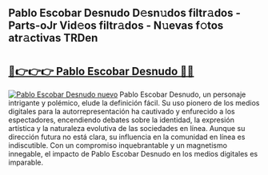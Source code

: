 ## Pablo Escobar Desnudo D𝚎sn𝚞dos filtr𝚊dos - Parts-oJr Vid𝚎os filtr𝚊dos - N𝚞evas f𝚘tos atr𝚊ctivas TRDen

# <h2><a href="http://mbbbaq.tromn.icu/?c=Pablo+Escobar+Desnudo">🔗👉👉👉 Pablo Escobar Desnudo 🔗🔗</a></h2>

[![Pablo Escobar Desnudo nuevo](https://i.imgur.com/pEAQMta.gif)](http://mbbbaq.tromn.icu/?c=Pablo+Escobar+Desnudo)
Pablo Escobar Desnudo, un personaje intrigante y polémico, elude la definición fácil. Su uso pionero de los medios digitales para la autorrepresentación ha cautivado y enfurecido a los espectadores, encendiendo debates sobre la identidad, la expresión artística y la naturaleza evolutiva de las sociedades en línea. Aunque su dirección futura no está clara, su influencia en la comunidad en línea es indiscutible. Con un compromiso inquebrantable y un magnetismo innegable, el impacto de Pablo Escobar Desnudo en los medios digitales es imparable.
